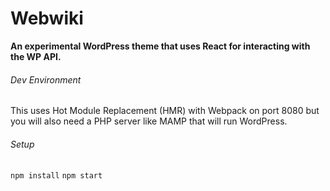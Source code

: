 # Webwiki

**An experimental WordPress theme that uses React for interacting with the WP API.**

###### Dev Environment
This uses Hot Module Replacement (HMR) with Webpack on port 8080 but you will also need a PHP server like MAMP that will run WordPress.

###### Setup
`npm install`
`npm start`